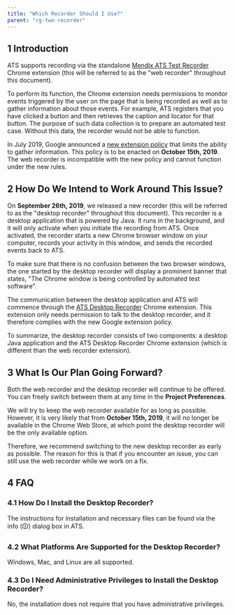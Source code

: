```yaml
---
title: "Which Recorder Should I Use?"
parent: "rg-two-recorder"
---
```


## 1 Introduction

ATS supports recording via the standalone [Mendix ATS Test Recorder](https://chrome.google.com/webstore/detail/mendix-ats-test-recorder/kblpnkkjafjgehchjgoacgobnbmfegcp) Chrome extension (this will be referred to as the "web recorder" throughout this document).

To perform its function, the Chrome extension needs permissions to monitor events triggered by the user on the page that is being recorded as well as to gather information about those events. For example, ATS registers that you have clicked a button and then retrieves the caption and locator for that button. The purpose of such data collection is to prepare an automated test case. Without this data, the recorder would not be able to function.

In July 2019, Google announced a [new extension policy](https://blog.chromium.org/2019/07/project-strobe-updates.html) that limits the ability to gather information. This policy is to be enacted on **October 15th, 2019**. The web recorder is incompatible with the new policy and cannot function under the new rules.

## 2 How Do We Intend to Work Around This Issue?

On **September 26th, 2019**, we released a new recorder (this will be referred to as the "desktop recorder" throughout this document). This recorder is a desktop application that is powered by Java. It runs in the background, and it will only activate when you initiate the recording from ATS. Once activated, the recorder starts a new Chrome browser window on your computer, records your activity in this window, and sends the recorded events back to ATS.

To make sure that there is no confusion between the two browser windows, the one started by the desktop recorder will display a prominent banner that states, "The Chrome window is being controlled by automated test software".

The communication between the desktop application and ATS will commence through the [ATS Desktop Recorder](https://chrome.google.com/webstore/detail/ats-desktop-recorder/bbhjdcfbnbpoffamjgjkfionmnhciife) Chrome extension. This extension only needs permission to talk to the desktop recorder, and it therefore complies with the new Google extension policy.

To summarize, the desktop recorder consists of two components: a desktop Java application and the ATS Desktop Recorder Chrome extension (which is different than the web recorder extension).

## 3 What Is Our Plan Going Forward?

Both the web recorder and the desktop recorder will continue to be offered. You can freely switch between them at any time in the **Project Preferences**.

We will try to keep the web recorder available for as long as possible. However, it is very likely that from **October 15th, 2019**, it will no longer be available in the Chrome Web Store, at which point the desktop recorder will be the only available option.

Therefore, we recommend switching to the new desktop recorder as early as possible. The reason for this is that if you encounter an issue, you can still use the web recorder while we work on a fix.

## 4 FAQ

### 4.1 How Do I Install the Desktop Recorder?  

The instructions for installation and necessary files can be found via the info (🛈) dialog box in ATS.

### 4.2 What Platforms Are Supported for the Desktop Recorder? 

Windows, Mac, and Linux are all supported.

### 4.3 Do I Need Administrative Privileges to Install the Desktop Recorder?  

No, the installation does not require that you have administrative privileges.
